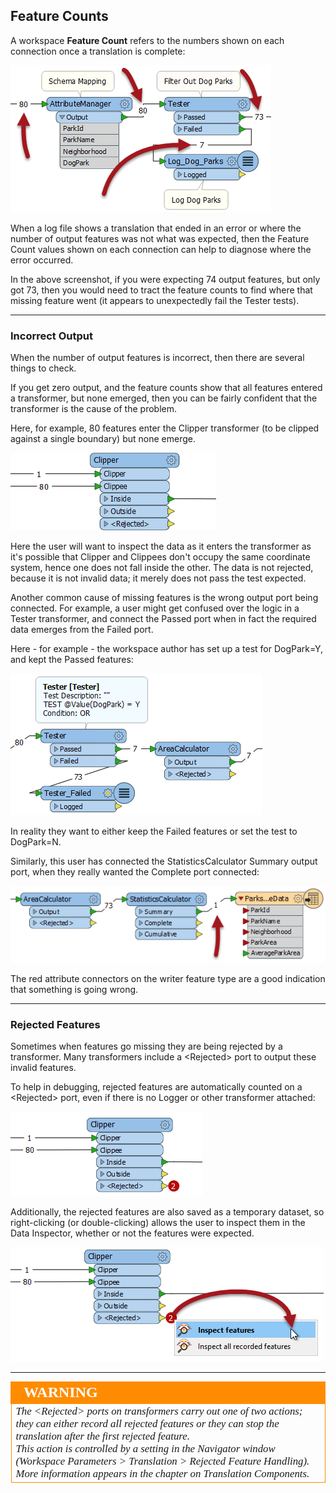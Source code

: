 ## Feature Counts ##
A workspace **Feature Count** refers to the numbers shown on each connection once a translation is complete:

![](./Images/Img3.059.FeatureCounts.png)

When a log file shows a translation that ended in an error or where the number of output features was not what was expected, then the Feature Count values shown on each connection can help to diagnose where the error occurred.

In the above screenshot, if you were expecting 74 output features, but only got 73, then you would need to tract the feature counts to find where that missing feature went (it appears to unexpectedly fail the Tester tests).

---

### Incorrect Output ###

When the number of output features is incorrect, then there are several things to check.

If you get zero output, and the feature counts show that all features entered a transformer, but none emerged, then you can be fairly confident that the transformer is the cause of the problem.

Here, for example, 80 features enter the Clipper transformer (to be clipped against a single boundary) but none emerge.

![](./Images/Img3.060.FeatureCountNoFeatures.png)

Here the user will want to inspect the data as it enters the transformer as it's possible that Clipper and Clippees don't occupy the same coordinate system, hence one does not fall inside the other. The data is not rejected, because it is not invalid data; it merely does not pass the test expected.

Another common cause of missing features is the wrong output port being connected. For example, a user might get confused over the logic in a Tester transformer, and connect the Passed port when in fact the required data emerges from the Failed port.

Here - for example - the workspace author has set up a test for DogPark=Y, and kept the Passed features:

![](./Images/Img3.063.MissingFeatures1.png)

In reality they want to either keep the Failed features or set the test to DogPark=N.

Similarly, this user has connected the StatisticsCalculator Summary output port, when they really wanted the Complete port connected:

![](./Images/Img3.064.MissingFeatures2.png)

The red attribute connectors on the writer feature type are a good indication that something is going wrong.

---

### Rejected Features ###

Sometimes when features go missing they are being rejected by a transformer. Many transformers include a &lt;Rejected&gt; port to output these invalid features. 

To help in debugging, rejected features are automatically counted on a &lt;Rejected&gt; port, even if there is no Logger or other transformer attached:

![](./Images/Img3.061.RejectedPort.png)

Additionally, the rejected features are also saved as a temporary dataset, so right-clicking (or double-clicking) allows the user to inspect them in the Data Inspector, whether or not the features were expected.

![](./Images/Img3.062.RejectedPortInspect.png)

---

<!--Warning Section--> 

<table style="border-spacing: 0px">
<tr>
<td style="vertical-align:middle;background-color:darkorange;border: 2px solid darkorange">
<i class="fa fa-exclamation-triangle fa-lg fa-pull-left fa-fw" style="color:white;padding-right: 12px;vertical-align:text-top"></i>
<span style="color:white;font-size:x-large;font-weight: bold;font-family:serif">WARNING</span>
</td>
</tr>

<tr>
<td style="border: 1px solid darkorange">
<span style="font-family:serif; font-style:italic; font-size:larger">
The &lt;Rejected&gt; ports on transformers carry out one of two actions; they can either record all rejected features or they can stop the translation after the first rejected feature.
<br>This action is controlled by a setting in the Navigator window (Workspace Parameters &gt; Translation &gt; Rejected Feature Handling). More information appears in the chapter on Translation Components.
</span>
</td>
</tr>
</table>
